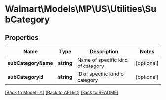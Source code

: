 # Walmart\Models\MP\US\Utilities\SubCategory

## Properties

Name | Type | Description | Notes
------------ | ------------- | ------------- | -------------
**subCategoryName** | **string** | Name of specific kind of category | [optional]
**subCategoryId** | **string** | ID of specific kind of category | [optional]


[[Back to Model list]](./) [[Back to API list]](../../../../../README.md#supported-apis) [[Back to README]](../../../../../README.md)
